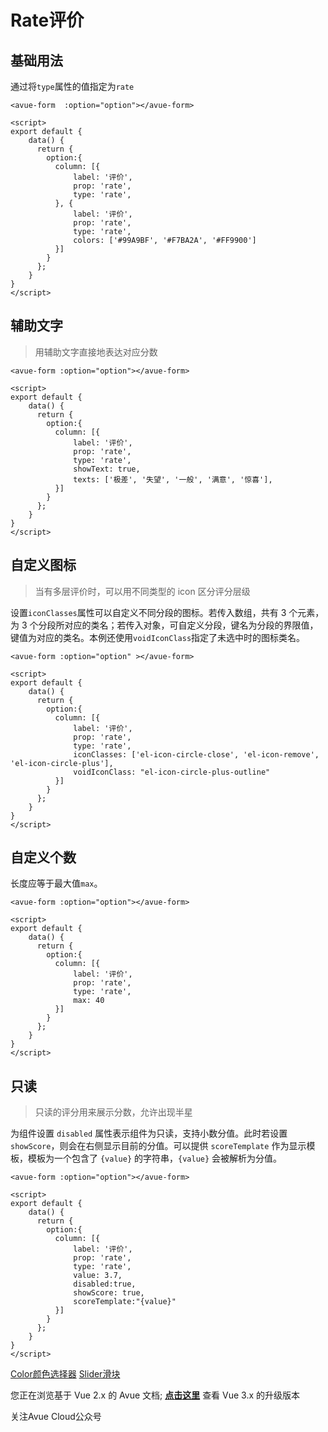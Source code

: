 Rate评价
======

基础用法
-------------------------------------------------------------------------------------

通过将`type`属性的值指定为`rate`

```vue
<avue-form  :option="option"></avue-form>

<script>
export default {
    data() {
      return {
        option:{
          column: [{
              label: '评价',
              prop: 'rate',
              type: 'rate',
          }, {
              label: '评价',
              prop: 'rate',
              type: 'rate',
              colors: ['#99A9BF', '#F7BA2A', '#FF9900']
          }]
        }
      };
    }
}
</script>
```

辅助文字
-------------------------------------------------------------------------------------

> 用辅助文字直接地表达对应分数

```vue
<avue-form :option="option"></avue-form>

<script>
export default {
    data() {
      return {
        option:{
          column: [{
              label: '评价',
              prop: 'rate',
              type: 'rate',
              showText: true,
              texts: ['极差', '失望', '一般', '满意', '惊喜'],
          }]
        }
      };
    }
}
</script>
```

自定义图标
-----------------------------------------------------------------------------------------------

> 当有多层评价时，可以用不同类型的 icon 区分评分层级

设置`iconClasses`属性可以自定义不同分段的图标。若传入数组，共有 3 个元素，为 3 个分段所对应的类名；若传入对象，可自定义分段，键名为分段的界限值，键值为对应的类名。本例还使用`voidIconClass`指定了未选中时的图标类名。

```vue
<avue-form :option="option" ></avue-form>

<script>
export default {
    data() {
      return {
        option:{
          column: [{
              label: '评价',
              prop: 'rate',
              type: 'rate',
              iconClasses: ['el-icon-circle-close', 'el-icon-remove', 'el-icon-circle-plus'],
              voidIconClass: "el-icon-circle-plus-outline"
          }]
        }
      };
    }
}
</script>
```

自定义个数
-----------------------------------------------------------------------------------------------

长度应等于最大值`max`。

```vue
<avue-form :option="option"></avue-form>

<script>
export default {
    data() {
      return {
        option:{
          column: [{
              label: '评价',
              prop: 'rate',
              type: 'rate',
              max: 40
          }]
        }
      };
    }
}
</script>
```

只读
-----------------------------------------------------------------

> 只读的评分用来展示分数，允许出现半星

为组件设置 `disabled` 属性表示组件为只读，支持小数分值。此时若设置 `showScore`，则会在右侧显示目前的分值。可以提供 `scoreTemplate` 作为显示模板，模板为一个包含了 `{value}` 的字符串，`{value}` 会被解析为分值。

```vue
<avue-form :option="option"></avue-form>

<script>
export default {
    data() {
      return {
        option:{
          column: [{
              label: '评价',
              prop: 'rate',
              type: 'rate',
              value: 3.7,
              disabled:true,
              showScore: true,
              scoreTemplate:"{value}"
          }]
        }
      };
    }
}
</script>
```

[Color颜色选择器](https://v2.avuejs.com/form/form-input-color/) [Slider滑块](https://v2.avuejs.com/form/form-slider/)

您正在浏览基于 Vue 2.x 的 Avue 文档; **[点击这里](https://avuejs.com/)** 查看 Vue 3.x 的升级版本

关注Avue Cloud公众号